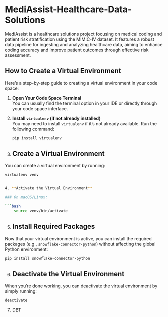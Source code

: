 # MediAssist-Healthcare-Data-Solutions
MediAssist is a healthcare solutions project focusing on medical coding and patient risk stratification using the MIMIC-IV dataset. It features a robust data pipeline for ingesting and analyzing healthcare data, aiming to enhance coding accuracy and improve patient outcomes through effective risk assessment.

## How to Create a Virtual Environment

Here’s a step-by-step guide to creating a virtual environment in your code space:

1. **Open Your Code Space Terminal**  
   You can usually find the terminal option in your IDE or directly through your code space interface.

2. **Install `virtualenv` (if not already installed)**  
   You may need to install `virtualenv` if it’s not already available. Run the following command:

   ```bash
   pip install virtualenv
    ```

3. ## Create a Virtual Environment

You can create a virtual environment by running:

```bash
virtualenv venv


4. **Activate the Virtual Environment**

### On macOS/Linux:

```bash
    source venv/bin/activate
```

5. ## Install Required Packages

Now that your virtual environment is active, you can install the required packages (e.g., `snowflake-connector-python`) without affecting the global Python environment:

```bash
pip install snowflake-connector-python
```

6. ## Deactivate the Virtual Environment

When you’re done working, you can deactivate the virtual environment by simply running:

```bash
deactivate
```

7. DBT

